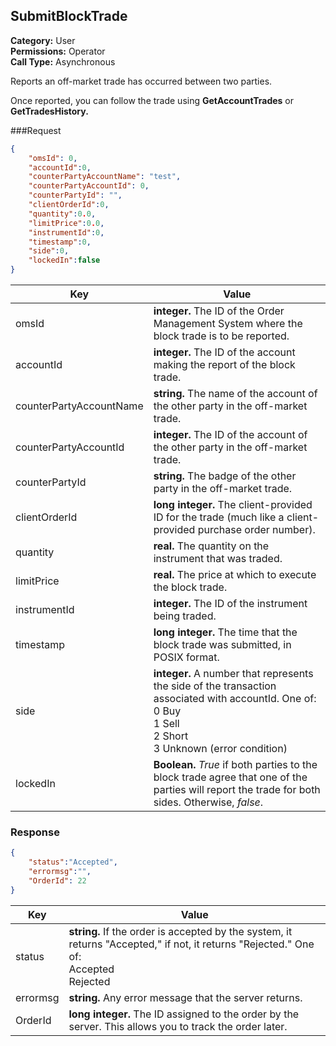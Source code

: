 ## SubmitBlockTrade

**Category:** User<br />
**Permissions:** Operator<br />
**Call Type:** Asynchronous

Reports an off-market trade has occurred between two parties.

Once reported, you can follow the trade using **GetAccountTrades** or **GetTradesHistory.**

###Request

```json
{
    "omsId": 0,
    "accountId":0,
    "counterPartyAccountName": "test",
    "counterPartyAccountId": 0,
    "counterPartyId": "",
    "clientOrderId":0,
    "quantity":0.0,
    "limitPrice":0.0,
    "instrumentId":0,
    "timestamp":0,
    "side":0,
    "lockedIn":false
}
```

| Key            | Value                                                        |
| -------------- | ------------------------------------------------------------ |
| omsId          | **integer.** The ID of the Order Management System where the block trade is to be reported. |
| accountId      | **integer.** The ID of the account making the report of the block trade. |
| counterPartyAccountName | **string.** The name of the account of the other party in the off-market trade. |
| counterPartyAccountId | **integer.** The ID of the account of the other party in the off-market trade. |
| counterPartyId | **string.** The badge of the other party in the off-market trade. |
| clientOrderId  | **long integer.** The client-provided ID for the trade (much like a client-provided purchase order number). |
| quantity       | **real.** The quantity on the instrument that was traded.    |
| limitPrice     | **real.** The price at which to execute the block trade.     |
| instrumentId   | **integer.** The ID of the instrument being traded.          |
| timestamp      | **long integer.** The time that the block trade was submitted, in POSIX format.               |
| side           | **integer.** A number that represents the side of the transaction associated with accountId. One of:<br />0 Buy<br />1 Sell<br />2 Short<br />3 Unknown (error condition) |
| lockedIn       | **Boolean.** *True* if both parties to the block trade agree that one of the parties will report the trade for both sides. Otherwise, *false*. |

### Response

```json
{
    "status":"Accepted",
    "errormsg":"",
    "OrderId": 22
}
```

| Key      | Value                                                        |
| -------- | ------------------------------------------------------------ |
| status   | **string.** If the order is accepted by the system, it returns "Accepted," if not, it returns "Rejected." One of:<br />Accepted<br />Rejected |
| errormsg | **string.** Any error message that the server returns.       |
| OrderId  | **long integer.** The ID assigned to the order by the server. This allows you to track the order later. |


